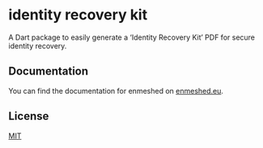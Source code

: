 # identity recovery kit

A Dart package to easily generate a ‘Identity Recovery Kit’ PDF for secure identity recovery.

## Documentation

You can find the documentation for enmeshed on [enmeshed.eu](https://enmeshed.eu).

## License

[MIT](LICENSE)
